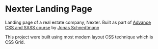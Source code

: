 # Nexter Landing Page
Landing page of a real estate company, Nexter. Built as part of [Advance CSS and SASS course](https://www.udemy.com/course/advanced-css-and-sass/) by [Jonas Schnedtmann](https://github.com/jonasschmedtmann)

This project were built using most modern layout CSS technique which is CSS Grid. 
